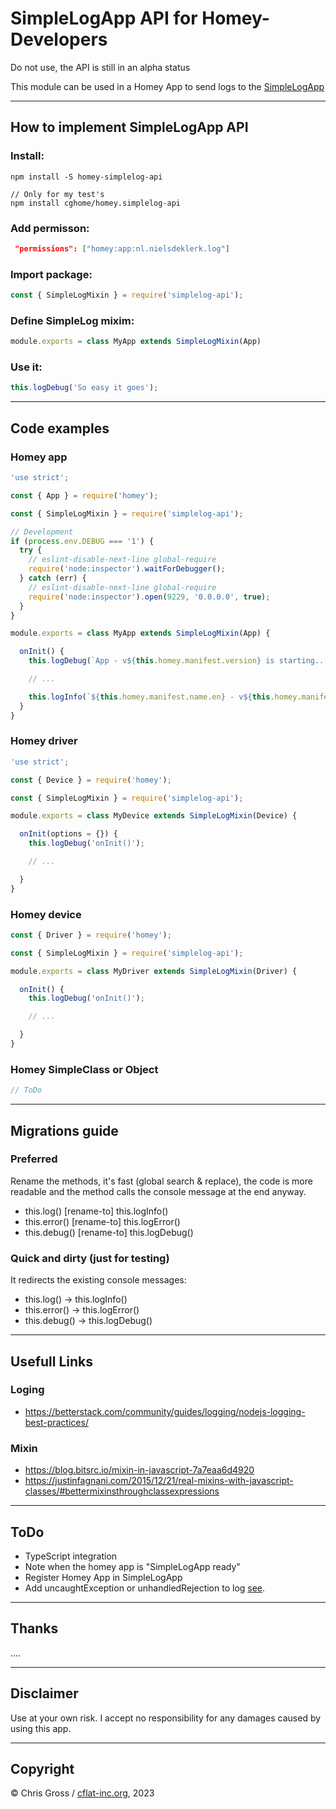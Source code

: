 # SimpleLogApp API for Homey-Developers

Do not use, the API is still in an alpha status

This module can be used in a Homey App to send logs to the [SimpleLogApp](https://homey.app/de-ch/app/nl.nielsdeklerk.log/Simple-LOG)

---

## How to implement SimpleLogApp API

### Install:

````
npm install -S homey-simplelog-api

// Only for my test's
npm install cghome/homey.simplelog-api
````

### Add permisson: 

```json
 "permissions": ["homey:app:nl.nielsdeklerk.log"]
```

### Import package:

```js
const { SimpleLogMixin } = require('simplelog-api');
```

### Define SimpleLog mixim:

```js
module.exports = class MyApp extends SimpleLogMixin(App)
```

### Use it:

```js
this.logDebug('So easy it goes');
```

---

## Code examples

### Homey app

```js
'use strict';

const { App } = require('homey');

const { SimpleLogMixin } = require('simplelog-api');

// Development
if (process.env.DEBUG === '1') {
  try {
    // eslint-disable-next-line global-require
    require('node:inspector').waitForDebugger();
  } catch (err) {
    // eslint-disable-next-line global-require
    require('node:inspector').open(9229, '0.0.0.0', true);
  }
}

module.exports = class MyApp extends SimpleLogMixin(App) {

  onInit() {
    this.logDebug(`App - v${this.homey.manifest.version} is starting...`);

    // ...

    this.logInfo(`${this.homey.manifest.name.en} - v${this.homey.manifest.version} is started`);
  }
}
```

### Homey driver

```js
'use strict';

const { Device } = require('homey');

const { SimpleLogMixin } = require('simplelog-api');

module.exports = class MyDevice extends SimpleLogMixin(Device) {

  onInit(options = {}) {
    this.logDebug('onInit()');

    // ...

  }
}
```

### Homey device

```js
const { Driver } = require('homey');

const { SimpleLogMixin } = require('simplelog-api');

module.exports = class MyDriver extends SimpleLogMixin(Driver) {

  onInit() {
    this.logDebug('onInit()');

    // ...

  }
}

```

### Homey SimpleClass or Object

```js
// ToDo
```

---

## Migrations guide

### Preferred

Rename the methods, it's fast (global search & replace), the code is more readable and the method calls the console message at the end anyway.

- this.log() [rename-to] this.logInfo()
- this.error() [rename-to] this.logError()
- this.debug() [rename-to] this.logDebug()
  
### Quick and dirty (just for testing)

It redirects the existing console messages:

- this.log() -> this.logInfo()
- this.error() -> this.logError()
- this.debug() -> this.logDebug()

---

## Usefull Links

### Loging

- https://betterstack.com/community/guides/logging/nodejs-logging-best-practices/

### Mixin

- https://blog.bitsrc.io/mixin-in-javascript-7a7eaa6d4920
- https://justinfagnani.com/2015/12/21/real-mixins-with-javascript-classes/#bettermixinsthroughclassexpressions

---

## ToDo

- TypeScript integration
- Note when the homey app is "SimpleLogApp ready"
- Register Homey App in SimpleLogApp
- Add uncaughtException or unhandledRejection to log [see](https://betterstack.com/community/guides/logging/nodejs-logging-best-practices/).

---

## Thanks

....

---

## Disclaimer

Use at your own risk. I accept no responsibility for any damages caused by using this app.

---

## Copyright

© Chris Gross / [cflat-inc.org](cflat-inc.org), 2023
